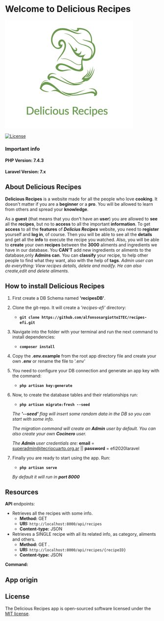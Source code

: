 # Welcome to Delicious Recipes

![Delicious_Recipes](https://github.com/alfonsosargiottoITEC/recipes-efi/blob/master/public/images/logoDR.png)



<a href="https://packagist.org/packages/laravel/framework"><img src="https://poser.pugx.org/laravel/framework/license.svg" alt="License"></a>
</p>

### Important info
#### PHP Version: 7.4.3
#### Laravel Version: 7.x

## About Delicious Recipes
**Delicious Recipes** is a website made for all the people who love **cooking**. It doesn't matter if you are a **beginner** or a **pro**. You will be allowed to learn from others and spread your **knowledge**.

As a **guest** (that means that you don't have an **user**) you are allowed to **see** all the **recipes**, but no to **access** to all the important **information**.
 To get **access** to all the **features** of _**Delicius Recipes**_ website, you need to **register** yourself and **log in**, of course. Then you will be able to see all the **details** and get all the **info** to execute the recipe you watched. Also, you will be able to **create** your own **recipes** between the **3000** aliments and ingredients we have in our database. You **CAN'T** add new ingredients or aliments to the database,only **Admins can**.
You can **classify** your recipe, to help other people to find what they want, also with the help of **tags**.
_Admin user can do everything: View recipes details, delete and modify. He can also create,edit and delete aliments._


## How to install Delicious Recipes

1. First create a DB Schema named **'recipesDB'**.

2. Clone the git-repo. It will create a *'recipes-efi'* directory:
    - **`git clone https://github.com/alfonsosargiottoITEC/recipes-efi.git`**

3. Navigate into the folder with your terminal and run the next command to install dependencies:
   - **`composer install`**

4. Copy the **.env.example** from the root app directory file and create your own **.env** or rename the file to '.env'

5. You need to configure your DB connection and generate an app key with the command:
    - **`php artisan key:generate`**
6. Now, to create the database tables and their relationships run:
    - **`php artisan migrate:fresh --seed`**  
    
    _The **'--seed'** flag will insert some random data in the DB so you can start with some info._

    _The migration command will create an **Admin** user by default. You can also create your own **Cocinero** user._

    _The **Admin** user credentials are:_  **email** = superadmin@itecriocuarto.org.ar  ||  **password** = efi2020laravel


7. Finally you are ready to start using the app. Run: 
    - **`php artisan serve`**

    _By default it will run in **port 8000**_
 


## Resources

**API** endpoints:

- Retrieves all the recipes with some info.
  - **Method:** GET
  - **URI:** `http://localhost:8000/api/recipes`
  - **Content-type:** JSON  
- Retrieves a SINGLE recipe with all its related info, as category, aliments and others.
  - **Method:** GET .
  - **URI:** `http://localhost:8000/api/recipes/{recipeID}`
  - **Content-type:** JSON  


**Command:**


## App origin



## License

The Delicious Recipes app is open-sourced software licensed under the [MIT license](https://opensource.org/licenses/MIT).
